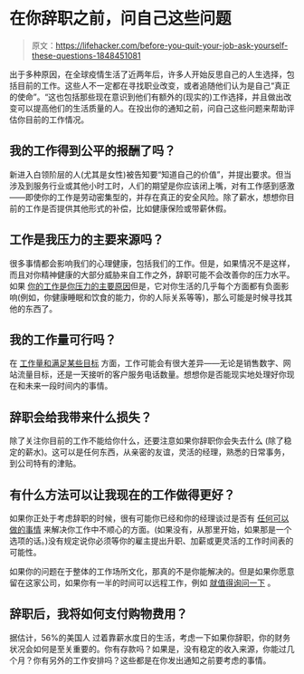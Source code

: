 # 在你辞职之前，问自己这些问题

> 原文：<https://lifehacker.com/before-you-quit-your-job-ask-yourself-these-questions-1848451081>

出于多种原因，在全球疫情生活了近两年后，许多人开始反思自己的人生选择，包括目前的工作。这些人不一定都在寻找职业改变，或者追随他们认为是自己“真正的使命”。“这也包括那些现在意识到他们有额外的(现实的)工作选择，并且做出改变可以提高他们的生活质量的人。在投出你的通知之前，问自己这些问题来帮助评估你目前的工作情况。



## 我的工作得到公平的报酬了吗？

新进入白领阶层的人(尤其是女性)被告知要“知道自己的价值”，并提出要求。但当涉及到服务行业或其他小时工时，人们的期望是你应该闭上嘴，对有工作感到感激——即使你的工作是劳动密集型的，并存在真正的安全风险。除了薪水，想想你目前的工作是否提供其他形式的补偿，比如健康保险或带薪休假。

## 工作是我压力的主要来源吗？

很多事情都会影响我们的心理健康，包括我们的工作。但是，如果情况不是这样，而且对你精神健康的大部分威胁来自工作之外，辞职可能不会改善你的压力水平。如果 [你的工作是你压力的主要原因](https://www.theguardian.com/money/2021/aug/12/ready-to-quit-your-job-here-are-the-17-questions-to-ask-yourself-first)但是，它对你生活的几乎每个方面都有负面影响(例如，你健康睡眠和饮食的能力，你的人际关系等等)，那么可能是时候寻找其他的东西了。

## 我的工作量可行吗？

在 [工作量和满足某些目标](https://www.washingtonpost.com/wellness/2022/01/20/should-i-quit-my-job/) 方面，工作可能会有很大差异——无论是销售数字、网站流量目标，还是一天接听的客户服务电话数量。想想你是否能现实地处理好你现在和未来一段时间内的事情。

## 辞职会给我带来什么损失？

除了关注你目前的工作不能给你什么，还要注意如果你辞职你会失去什么 (除了稳定的薪水)。这可以是任何东西，从亲密的友谊，灵活的经理，熟悉的日常事务，到公司特有的津贴。

## 有什么方法可以让我现在的工作做得更好？

如果你正处于考虑辞职的时候，很有可能你已经和你的经理谈过是否有 [任何可以做的事情](https://www.theguardian.com/money/2021/aug/12/ready-to-quit-your-job-here-are-the-17-questions-to-ask-yourself-first) 来解决你工作中不顺心的方面。(如果没有，从那里开始，如果那是一个选项的话。)没有规定说你必须等你的雇主提出升职、加薪或更灵活的工作时间表的可能性。

如果你的问题在于整体的工作场所文化，那真的不是你能解决的。但是如果你愿意留在这家公司，如果你有一半的时间可以远程工作，例如 [就值得询问一下](https://www.washingtonpost.com/wellness/2022/01/20/should-i-quit-my-job/) 。

## 辞职后，我将如何支付购物费用？

据估计，56%的美国人 过着靠薪水度日的生活，考虑一下如果你辞职，你的财务状况会如何是至关重要的。你有存款吗？如果是，没有稳定的收入来源，你能过几个月？你有另外的工作安排吗？这些都是在你发出通知之前要考虑的事情。